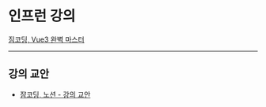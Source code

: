 # 인프런 강의
[짐코딩, Vue3 완벽 마스터](https://www.inflearn.com/course/vue-%EC%99%84%EB%B2%BD-%EC%8B%A4%EC%A0%84/dashboard)

<hr />

## 강의 교안
- [쟘코딩, 노션 - 강의 교안](https://gymcoding.notion.site/Vue-js-3-cd9bb8ec6fec4ba9b388c808caf61880)
